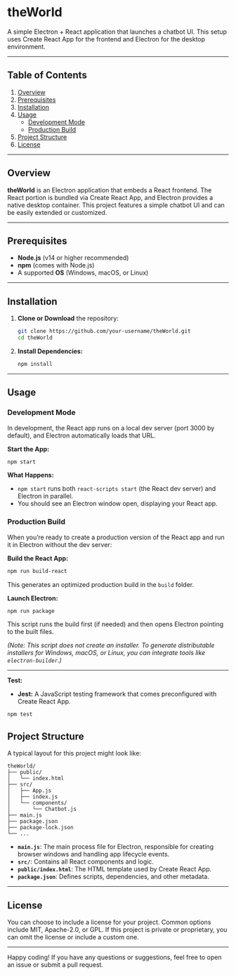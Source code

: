 
# theWorld

A simple Electron + React application that launches a chatbot UI. This setup uses Create React App for the frontend and Electron for the desktop environment.

---

## Table of Contents
1. [Overview](#overview)
2. [Prerequisites](#prerequisites)
3. [Installation](#installation)
4. [Usage](#usage)
   - [Development Mode](#development-mode)
   - [Production Build](#production-build)
5. [Project Structure](#project-structure)
6. [License](#license)

---

## Overview

**theWorld** is an Electron application that embeds a React frontend. The React portion is bundled via Create React App, and Electron provides a native desktop container. This project features a simple chatbot UI and can be easily extended or customized.

---

## Prerequisites

- **Node.js** (v14 or higher recommended)
- **npm** (comes with Node.js)
- A supported **OS** (Windows, macOS, or Linux)

---

## Installation

1. **Clone or Download** the repository:
   ```bash
   git clone https://github.com/your-username/theWorld.git
   cd theWorld
   ```

2. **Install Dependencies:**
   ```bash
   npm install
   ```

---

## Usage

### Development Mode

In development, the React app runs on a local dev server (port 3000 by default), and Electron automatically loads that URL.

**Start the App:**
```bash
npm start
```

**What Happens:**  
- `npm start` runs both `react-scripts start` (the React dev server) and Electron in parallel.  
- You should see an Electron window open, displaying your React app.

### Production Build

When you’re ready to create a production version of the React app and run it in Electron without the dev server:

**Build the React App:**
```bash
npm run build-react
```
This generates an optimized production build in the `build` folder.

**Launch Electron:**
```bash
npm run package
```
This script runs the build first (if needed) and then opens Electron pointing to the built files.

*(Note: This script does not create an installer. To generate distributable installers for Windows, macOS, or Linux, you can integrate tools like `electron-builder`.)*

---

**Test:**
- **Jest:** A JavaScript testing framework that comes preconfigured with Create React App.

```bash
npm test
```

## Project Structure

A typical layout for this project might look like:

```
theWorld/
├── public/
│   └── index.html
├── src/
│   ├── App.js
│   ├── index.js
│   └── components/
│       └── Chatbot.js
├── main.js
├── package.json
├── package-lock.json
└── ...
```

- **`main.js`**: The main process file for Electron, responsible for creating browser windows and handling app lifecycle events.
- **`src/`**: Contains all React components and logic.
- **`public/index.html`**: The HTML template used by Create React App.
- **`package.json`**: Defines scripts, dependencies, and other metadata.

---

## License

You can choose to include a license for your project. Common options include MIT, Apache-2.0, or GPL. If this project is private or proprietary, you can omit the license or include a custom one.

---

Happy coding! If you have any questions or suggestions, feel free to open an issue or submit a pull request.
